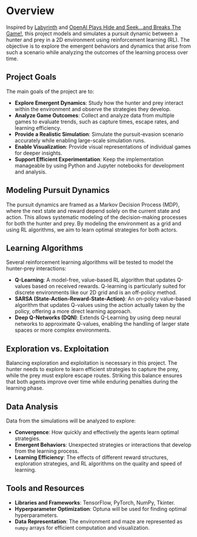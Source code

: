 # Overview

Inspired by [Labyrinth](https://en.wikipedia.org/wiki/Labyrinth) and [OpenAI Plays Hide and Seek…and Breaks The Game!](https://www.youtube.com/watch?v=Lu56xVlZ40M), this project models and simulates a pursuit dynamic between a hunter and prey in a 2D environment using reinforcement learning (RL). The objective is to explore the emergent behaviors and dynamics that arise from such a scenario while analyzing the outcomes of the learning process over time.

## Project Goals

The main goals of the project are to:

- **Explore Emergent Dynamics**: Study how the hunter and prey interact within the environment and observe the strategies they develop.
- **Analyze Game Outcomes**: Collect and analyze data from multiple games to evaluate trends, such as capture times, escape rates, and learning efficiency.
- **Provide a Realistic Simulation**: Simulate the pursuit-evasion scenario accurately while enabling large-scale simulation runs.
- **Enable Visualization**: Provide visual representations of individual games for deeper insights.
- **Support Efficient Experimentation**: Keep the implementation manageable by using Python and Jupyter notebooks for development and analysis.

## Modeling Pursuit Dynamics

The pursuit dynamics are framed as a Markov Decision Process (MDP), where the next state and reward depend solely on the current state and action. This allows systematic modeling of the decision-making processes for both the hunter and prey. By modeling the environment as a grid and using RL algorithms, we aim to learn optimal strategies for both actors.

## Learning Algorithms

Several reinforcement learning algorithms will be tested to model the hunter-prey interactions:

- **Q-Learning**: A model-free, value-based RL algorithm that updates Q-values based on received rewards. Q-learning is particularly suited for discrete environments like our 2D grid and is an off-policy method.
- **SARSA (State-Action-Reward-State-Action)**: An on-policy value-based algorithm that updates Q-values using the action actually taken by the policy, offering a more direct learning approach.
- **Deep Q-Networks (DQN)**: Extends Q-Learning by using deep neural networks to approximate Q-values, enabling the handling of larger state spaces or more complex environments.

## Exploration vs. Exploitation

Balancing exploration and exploitation is necessary in this project. The hunter needs to explore to learn efficient strategies to capture the prey, while the prey must explore escape routes. Striking this balance ensures that both agents improve over time while enduring penalties during the learning phase.

## Data Analysis

Data from the simulations will be analyzed to explore:

- **Convergence**: How quickly and effectively the agents learn optimal strategies.
- **Emergent Behaviors**: Unexpected strategies or interactions that develop from the learning process.
- **Learning Efficiency**: The effects of different reward structures, exploration strategies, and RL algorithms on the quality and speed of learning.

## Tools and Resources

- **Libraries and Frameworks**: TensorFlow, PyTorch, NumPy, Tkinter.
- **Hyperparameter Optimization**: Optuna will be used for finding optimal hyperparameters.
- **Data Representation**: The environment and maze are represented as `numpy` arrays for efficient computation and visualization.
